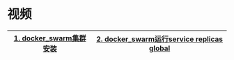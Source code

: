 
# 视频

[1. docker_swarm集群安装](https://www.bilibili.com/video/av66625778?from=search&seid=15247674818172733793)|[2. docker_swarm运行service replicas global](https://www.bilibili.com/video/av66637478?from=search&seid=15247674818172733793)|
---|---|



